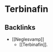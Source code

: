 # Terbinafin
## Backlinks
* [[Neglesvamp]]
	* [[Terbinafin]].

<!-- #anki/tag/med/Derma #anki/deck/Medicine #anki/tag/med/Pharmacology -->

<!-- {BearID:C6344439-D151-4B86-826B-F758A932EF1C-62499-0000838650AA94F5} -->
